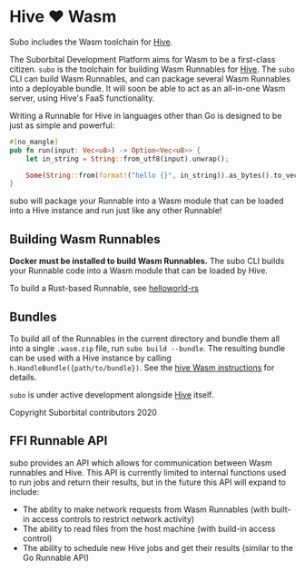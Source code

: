 # Hive ❤️ Wasm

Subo includes the Wasm toolchain for [Hive](https://github.com/suborbital/hive).

The Suborbital Development Platform aims for Wasm to be a first-class citizen. `subo` is the toolchain for building Wasm Runnables for [Hive](https://github.com/suborbital/hive). The `subo` CLI can build Wasm Runnables, and can package several Wasm Runnables into a deployable bundle. It will soon be able to act as an all-in-one Wasm server, using Hive's FaaS functionality.

Writing a Runnable for Hive in languages other than Go is designed to be just as simple and powerful:
```rust
#[no_mangle]
pub fn run(input: Vec<u8>) -> Option<Vec<u8>> {
    let in_string = String::from_utf8(input).unwrap();

    Some(String::from(format!("hello {}", in_string)).as_bytes().to_vec())
}
```
subo will package your Runnable into a Wasm module that can be loaded into a Hive instance and run just like any other Runnable!

## Building Wasm Runnables
**Docker must be installed to build Wasm Runnables.**
The subo CLI builds your Runnable code into a Wasm module that can be loaded by Hive.

To build a Rust-based Runnable, see [helloworld-rs](./examples/helloworld-rs/README.md)

## Bundles
To build all of the Runnables in the current directory and bundle them all into a single `.wasm.zip` file, run `subo build --bundle`. The resulting bundle can be used with a Hive instance by calling `h.HandleBundle({path/to/bundle})`. See the [hive Wasm instructions](https://github.com/suborbital/hive/blob/master/Wasm.md) for details.

`subo` is under active development alongside [Hive](https://github.com/suborbital/hive) itself.

Copyright Suborbital contributors 2020

## FFI Runnable API
subo provides an API which allows for communication between Wasm runnables and Hive. This API is currently limited to internal functions used to run jobs and return their results, but in the future this API will expand to include:
- The ability to make network requests from Wasm Runnables (with built-in access controls to restrict network activity)
- The ability to read files from the host machine (with build-in access control)
- The ability to schedule new Hive jobs and get their results (similar to the Go Runnable API)